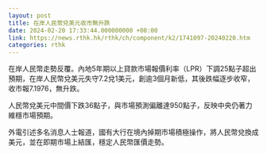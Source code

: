 ```yaml
---
layout: post
title: 在岸人民幣兌美元收市無升跌
date: 2024-02-20 17:33:44.000000000 +08:00
link: https://news.rthk.hk/rthk/ch/component/k2/1741097-20240220.htm
categories: rthk
---
```


在岸人民幣走勢反覆。內地5年期以上貸款市場報價利率（LPR）下調25點子超出預期，在岸人民幣兌美元失守7.2兌1美元，創逾3個月新低，其後跌幅逐步收窄，收市報7.1976，無升跌。

人民幣兌美元中間價下跌36點子，與市場預測偏離達950點子，反映中央仍著力維穩市場預期。

外電引述多名消息人士報道，國有大行在境內掉期市場積極操作，將人民幣兌換成美元，並在即期市場上結匯，穩定人民幣匯價走勢。
